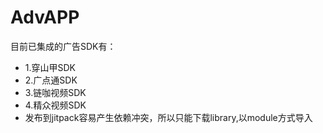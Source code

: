# AdvAPP
目前已集成的广告SDK有：
* 1.穿山甲SDK
* 2.广点通SDK
* 3.链咖视频SDK
* 4.精众视频SDK
* 发布到jitpack容易产生依赖冲突，所以只能下载library,以module方式导入
